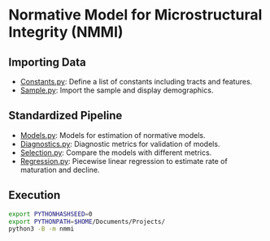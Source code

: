 # Normative Model for Microstructural Integrity (NMMI)


## Importing Data

- [Constants.py](Constants.py): Define a list of constants including tracts and features.
- [Sample.py](Sample.py): Import the sample and display demographics.

## Standardized Pipeline

- [Models.py](Models.py): Models for estimation of normative models.
- [Diagnostics.py](Diagnostics.py): Diagnostic metrics for validation of models.
- [Selection.py](Selection.py): Compare the models with different metrics.
- [Regression.py](Regression.py): Piecewise linear regression to estimate rate of maturation and decline.

## Execution

```bash
export PYTHONHASHSEED=0
export PYTHONPATH=$HOME/Documents/Projects/
python3 -B -m nmmi
```
